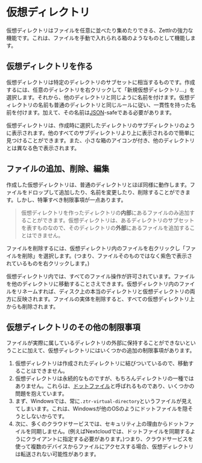 # 仮想ディレクトリ

仮想ディレクトリはファイルを任意に並べたり集めたりできる、Zettlrの強力な機能です。これは、ファイルを手動で入れられる箱のようなものとして機能します。

## 仮想ディレクトリを作る

仮想ディレクトリは特定のディレクトリのサブセットに相当するものです。作成するには、任意のディレクトリを右クリックして「新規仮想ディレクトリ...」を選択します。それから、他のディレクトリと同じように名前を付けます。仮想ディレクトリの名前も普通のディレクトリと同じルールに従い、一貫性を持った名前を付けます。加えて、その名前は[JSON](https://ja.wikipedia.org/wiki/JSON)-safeである必要があります。

仮想ディレクトリは、作成時に選択したディレクトリのサブディレクトリのように表示されます。他のすべてのサブディレクトリより上に表示されるので簡単に見つけることができます。また、小さな箱のアイコンが付き、他のディレクトリとは異なる色で表示されます。

## ファイルの追加、削除、編集

作成した仮想ディレクトリは、普通のディレクトリとほぼ同様に動作します。ファイルをドロップして追加したり、名前を変更したり、削除することができます。しかし、特筆すべき制限事項が一点あります。

> 仮想ディレクトリを作ったディレクトリの**内部**にあるファイルのみ追加することができます。仮想ディレクトリは、あるディレクトリのサブセットを表すものなので、そのディレクトリの**外部**にあるファイルを追加することはできません。

ファイルを削除するには、仮想ディレクトリ内のファイルを右クリックし「ファイルを削除」を選択します。(つまり、ファイルそのものではなく紫色で表示されているものを右クリックします。)

仮想ディレクトリ内では、すべてのファイル操作が許可されています。ファイルを他のディレクトリに移動することさえできます。仮想ディレクトリ内のファイルをリネームすれば、ディスク上の本当のディレクトリと仮想ディレクトリの両方に反映されます。ファイルの実体を削除すると、すべての仮想ディレクトリ上からも削除されます。

## 仮想ディレクトリのその他の制限事項

ファイルが実際に属しているディレクトリの外部に保持することができないということに加えて、仮想ディレクトリにはいくつかの追加の制限事項があります。

1. 仮想ディレクトリは作成されたディレクトリに結びついているので、移動することはできません。
2. 仮想ディレクトリは永続的なものですが、もちろんディレクトリの一種ではありません。これらは、[ドットファイル](https://en.wikipedia.org/wiki/Hidden_file_and_hidden_directory)と呼ばれるものであり、いくつかの問題を抱えています。
  1. まず、Windowsでは、常に`.ztr-virtual-directory`というファイルが見えてしまいます。これは、Windowsが他のOSのようにドットファイルを隠そうとしないからです。
  2. 次に、多くのクラウドサービスでは、セキュリティ上の理由からドットファイルを同期しません。(例えばNextcloudでは、ドットファイルを同期するようにクライアントに指定する必要があります。)つまり、クラウドサービスを使って複数のデバイスからファイルにアクセスする場合、仮想ディレクトリは転送されない可能性があります。
